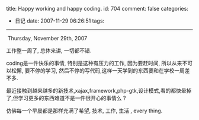 title: Happy working and happy coding.
id: 704
comment: false
categories:
  - 日记
date: 2007-11-29 06:26:51
tags:
---

 Thursday, November 29th, 2007

工作整一周了, 总体来讲, 一切都不错.

coding是一件快乐的事情, 特别是这种有压力的工作, 因为要赶时间, 所以从来不可以松懈, 要不停的学习, 然后不停的写代码,这样一天学到的东西要和在学校一周差不多.

最近接触到越来越多的新技术,xajax,framework,php-gtk,设计模式,看的都快晕掉了,但学习更多的东西难道不是一件很开心的事情么 ?

仿佛每一个早晨都是那样充满了希望, 技术, 工作, 生活 , every thing.